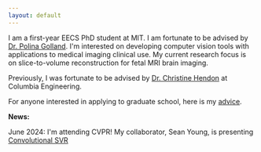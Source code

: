```yaml
---
layout: default
---
```


I am a first-year EECS PhD student at MIT. I am fortunate to be advised by [Dr. Polina Golland](https://people.csail.mit.edu/polina/). I'm interested on developing computer vision tools with applications to medical imaging clinical use. My current research focus is on slice-to-volume reconstruction for fetal MRI brain imaging. 

Previously, I was fortunate to be advised by [Dr. Christine Hendon](https://structurefunctionlab.ee.columbia.edu/) at Columbia Engineering. 

For anyone interested in applying to graduate school, here is my [advice](./grad_advice.md).
















**News:** 

June 2024: I'm attending CVPR! My collaborator, Sean Young, is presenting [Convolutional SVR](https://github.com/seannz/svr) 




